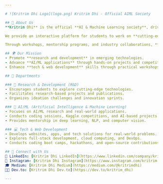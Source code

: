 ```yaml
---

# ![Kritrim Dhi Logo](logo.png) Kritrim Dhi - Official AIML Society  

## 🚀 About Us  
**Kritrim Dhi** is the official **AI & Machine Learning society**, driven by passionate students eager to explore the frontiers of technology. Our goal is to bridge the gap between **theoretical knowledge** and **real-world applications** by fostering a culture of research, innovation, and collaboration.  

We provide an interactive platform for students to work on **cutting-edge projects**, participate in **hackathons**, and contribute to **open-source initiatives**. Our community believes in **learning by doing**, encouraging members to work on AI models, web applications, and groundbreaking tech solutions.  

Through workshops, mentorship programs, and industry collaborations, **Kritrim Dhi** empowers students to develop skills that extend beyond textbooks, preparing them for careers in **AI, ML, software development, and research**. Whether you're a beginner or an experienced coder, we offer a space to **learn, innovate, and grow together**.  

## 🌍 Our Mission  
- Promote **research and development** in emerging technologies.  
- Advance **AI/ML applications** through hands-on projects and competitions.  
- Enhance **tech & web development** skills through practical workshops and hackathons.  

## 🎯 Departments  

### 🔬 Research & Development (R&D)  
- Encourages students to explore cutting-edge technologies.  
- Facilitates research-based projects and publications.  
- Organizes ideation challenges and innovation sprints.  

### 🤖 AI/ML (Artificial Intelligence & Machine Learning)  
- Focuses on AI/ML research and real-world applications.  
- Conducts coding sessions, Kaggle competitions, and AI-based projects.  
- Provides mentorship in deep learning, NLP, and computer vision.  

### 💻 Tech & Web Development  
- Develops websites, apps, and tech solutions for real-world problems.  
- Explores full-stack development, cloud computing, and DevOps.  
- Conducts coding boot camps, hackathons, and open-source contributions.  

## 💌 Connect with Us  
🔗 LinkedIn: [Kritrim Dhi LinkedIn](https://www.linkedin.com/company/kritrimdhi/)  
📸 Instagram: [Kritrim Dhi Instagram](https://www.instagram.com/kritrim.dhi)  
🎓 Medium: [Kritrim Dhi Medium](https://medium.com/@kritrimdhi)  
👨‍💻 Dev.to: [Kritrim Dhi Dev.to](https://dev.to/kritrim_dhi)  

---
```


